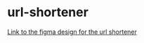 # url-shortener
<a href="https://www.figma.com/file/8xiru9g9nQ1xfpvAt7CmyI/URL-Shortener?node-id=60%3A2"> Link to the figma design for the url shortener</a>

